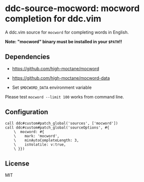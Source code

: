 # ddc-source-mocword: mocword completion for ddc.vim

A ddc.vim source for `mocword` for completing words in English.

**Note: "mocword" binary must be installed in your `$PATH`!!**

## Dependencies

- https://github.com/high-moctane/mocword

- https://github.com/high-moctane/mocword-data

- Set `$MOCWORD_DATA` environment variable

Please test `mocword --limit 100` works from command line.

## Configuration

```vim
call ddc#custom#patch_global('sources', ['mocword'])
call ddc#custom#patch_global('sourceOptions', #{
    \  mocword: #{
    \    mark: 'mocword',
    \    minAutoCompleteLength: 3,
    \    isVolatile: v:true,
    \ }})
```

## License

MIT
